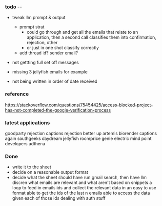 
### todo -- 

* tweak llm prompt & output
    * prompt strat
        * could go through and get all the emails that relate to an application, then a second call classifies them into confirmation, rejection, other
        * or just in one shot classify correctly
    * add thread id? sender email?

* not gettting full set off messages
* missing 3 jellyfish emails for example

* not being written in order of date received


### reference

https://stackoverflow.com/questions/75454425/access-blocked-project-has-not-completed-the-google-verification-process

### latest applications
goodparty rejection
captions rejection
better up
artemis
biorender
captions again
southgeeks
daydream
jellyfish
roomprice genie
electric mind
point
developers
adthena


### Done
* write it to the sheet
* decide on a reasonable output format
* decide what the sheet should have
run gmail search, then have llm discren what emails are relevant and what aren't based on snippets
a loop to feed in emails ids and collect the relevant data in an easy to use format
able to get the ids of the last n emails
able to access the data given each of those ids
dealing with auth stuff